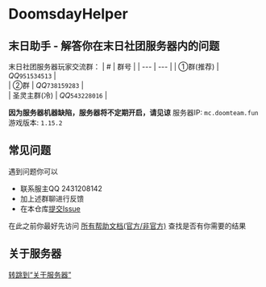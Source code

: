 # DoomsdayHelper
## 末日助手 - 解答你在末日社团服务器内的问题

末日社团服务器玩家交流群：
| # | 群号 |
| --- | --- |
| ①群(推荐) | *QQ*`951534513` |  
| ②群 | *QQ*`738159283` |  
| 圣灵主群(冷) | *QQ*`543228016` |  

**因为服务器机器缺陷，服务器将不定期开启，请见谅**
服务器IP: `mc.doomteam.fun`
游戏版本: `1.15.2`

## 常见问题

遇到问题你可以  
* 联系服主QQ 2431208142   
* 加上述群聊进行反馈  
* 在本仓库[提交Issue](https://github.com/DoomsdaySociety/DoomsdayHelper/issues/new)  

在此之前你最好先访问 [所有帮助文档(官方/非官方)](https://github.com/DoomsdaySociety/DoomsdayHelper/tree/main/docs) 查找是否有你需要的结果

## 关于服务器

[转跳到“关于服务器”](https://github.com/DoomsdaySociety/DoomsdayHelper/blob/main/docs/1.MD)
